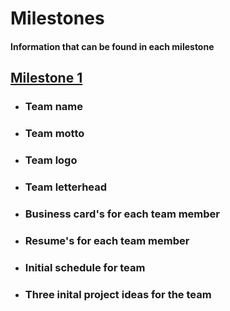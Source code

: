 # **Milestones**

#### Information that can be found in each milestone

## <ins> Milestone 1 </ins>
- ### Team name
- ### Team motto
- ### Team logo
- ### Team letterhead
- ### Business card's for each team member
- ### Resume's for each team member
- ### Initial schedule for team
- ### Three inital project ideas for the team